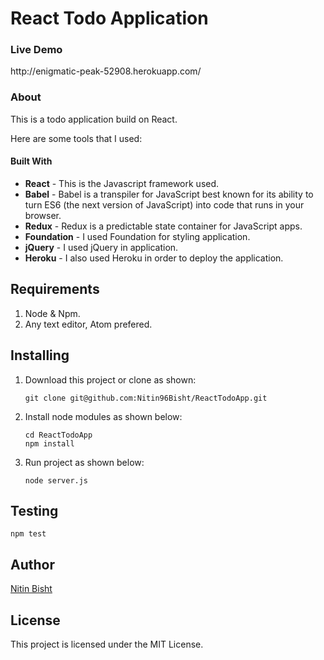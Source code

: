 <h1>React Todo Application</h1>

<h3> Live Demo</h3>
http://enigmatic-peak-52908.herokuapp.com/

<h3>About</h3>

This is a todo application build on React.

Here are some tools that I used:

<h4>Built With</h4>
<ul>
<li><b>React</b> - This is the Javascript framework used.</li>
<li><b>Babel</b> - Babel is a transpiler for JavaScript best known for its ability to turn ES6 (the next version of JavaScript) into code that runs in your browser.</li>
<li><b>Redux</b> - Redux is a predictable state container for JavaScript apps.</li>
<li><b>Foundation</b> - I used Foundation for styling application.</li>
<li><b>jQuery</b> - I used jQuery in application.</li>
<li><b>Heroku</b> - I also used Heroku in order to deploy the application.</li>
</ul>

## Requirements
<ol>
<li>Node & Npm.</li>
<li>Any text editor, Atom prefered.</li>
</ol>

## Installing 
<ol>
<li>Download this project or clone as shown:</li>

```git clone git@github.com:Nitin96Bisht/ReactTodoApp.git```

<li>Install node modules as shown below:</li>

```cd ReactTodoApp```
<br>
```npm install```

<li>Run project as shown below:</li>

```node server.js```

</ol>

## Testing 

```npm test```

## Author 
<a href="https://github.com/Nitin96Bisht">Nitin Bisht</a>

## License 
This project is licensed under the MIT License.
